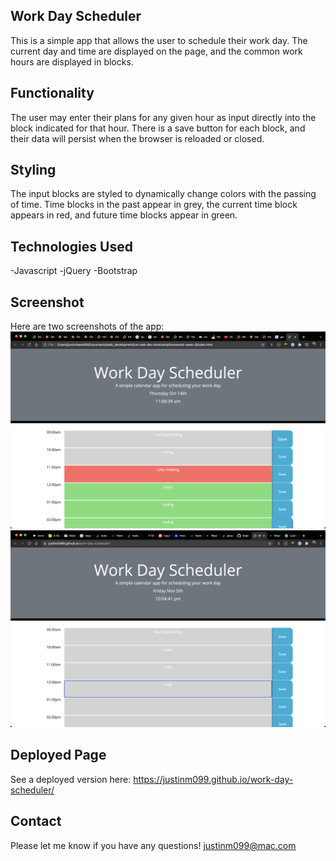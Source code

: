 ## Work Day Scheduler
This is a simple app that allows the user to schedule their work day. The current day and time are displayed on the page, 
and the common work hours are displayed in blocks. 

## Functionality
The user may enter their plans for any given hour as input directly into the block indicated for that hour. There is a save
button for each block, and their data will persist when the browser is reloaded or closed.

## Styling
The input blocks are styled to dynamically change colors with the passing of time. Time blocks in the past appear in grey,
the current time block appears in red, and future time blocks appear in green.

## Technologies Used
-Javascript
-jQuery
-Bootstrap

## Screenshot
Here are two screenshots of the app:
![screenshot](./images/day-planner-screenshot.png)
![screenshot](./images/day-planner-screenshot-2.png)

## Deployed Page
See a deployed version here: https://justinm099.github.io/work-day-scheduler/

## Contact
Please let me know if you have any questions! justinm099@mac.com
